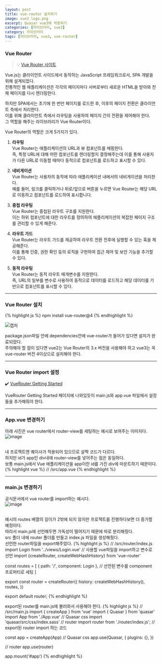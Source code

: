 ```yaml
---
layout: post
title: vue-router 설치하기
image: vue3_logo.png
excerpt: Quasar vue3에 적용하기
categories: [라이브러리, vue3]
category: 라이브러리
tags: [라이브러리, vue3, vue-router]
---
```


### Vue Router
> 💡 [Vue Router 사이트](https://router.vuejs.org/guide/)

Vue.js는 클라이언트 사이드에서 동작하는 JavaScript 프레임워크로서, SPA 개발을 위해 설계되었다.  
전통적인 웹 애플리케이션은 각각의 페이지마다 서버로부터 새로운 HTML을 받아와 전체 페이지를 다시 렌더링한다.  

하지만 SPA에서는 초기에 한 번만 페이지를 로드한 후, 이후의 페이지 전환은 클라이언트 측에서 처리한다.  
이를 위해 클라이언트 측에서 라우팅을 사용하여 페이지 간의 전환을 제어해야 한다.  
그 역할을 해주는 라이브러리가 Vue Router이다.  

Vue Router의 역할은 크게 5가지가 있다.

1. **라우팅**  
  Vue Router는 애플리케이션의 URL과 뷰 컴포넌트를 매핑한다.  
  즉, 특정 URL에 대해 어떤 컴포넌트를 렌더링할지 결정해주는데 이를 통해 사용자가 다른 URL로 이동할 때마다 동적으로 컴포넌트를 로드하고 표시할 수 있다.

2. **네비게이션**  
  Vue Router는 사용자의 동작에 따라 애플리케이션 내에서의 네비게이션을 처리한다.  
  예를 들어, 링크를 클릭하거나 뒤로/앞으로 버튼을 누르면 Vue Router는 해당 URL로 이동하고 컴포넌트를 로드하여 표시합니다.  

3. **중첩 라우팅**  
  Vue Router는 중첩된 라우트 구조를 지원한다.  
  이는 하위 컴포넌트에 대한 라우트를 정의하여 애플리케이션의 복잡한 페이지 구조를 관리할 수 있게 해준다.  

4. **라우트 가드**   
  Vue Router는 라우트 가드를 제공하여 라우트 전환 전후에 실행할 수 있는 훅을 제공해준다.  
  이를 통해 인증, 권한 확인 등의 로직을 구현하여 접근 제어 및 보안 기능을 추가할 수 있다.  

5. **동적 라우팅**  
  Vue Router는 동적 라우트 매개변수를 지원한다.  
  즉, URL의 일부를 변수로 사용하여 동적으로 데이터를 로드하고 해당 데이터를 기반으로 컴포넌트를 표시할 수 있다.  

---

### Vue Router 설치

{% highlight js %}
npm install vue-router@4
{% endhighlight %}  

![캡처](https://github.com/DaYoung-woo/DaYoung-woo.github.io/assets/131967254/07a6b16e-ed4d-49b5-b2aa-0767103dcefb)

package.json파일 안에 dependencies안에 vue-router가 들어가 있다면 설치가 완료되었다.  
주의해야 할 점이 있다면 vue2는 Vue Router의 3.x 버전을 사용해야 하고 vue3는 꼭 vue-router 버전 4이상으로 설치해야 한다.  

---

### Vue Router import 설정

✔️ [VueRouter Getting Started](https://router.vuejs.org/guide/)  

VueRouter Getting Started 페이지에 나와있듯이 main.js와 app.vue 파일에서 설정들을 추가해줘야 한다.  

---

### App.vue 변경하기
아래 사진은 vue router에서 router-view를 세팅하는 예시로 보여주는 이미지다. 
![image](https://github.com/DaYoung-woo/DaYoung-woo.github.io/assets/131967254/2e6e55eb-d8be-44ac-b4cb-5c1900b28892)  
<br/>

내 프로젝트엔 퀘이사가 적용되어 있으므로 살짝 코드가 다르다.  
하지만 id가 app인 div내에 router-view를 넣어주는 점은 동일하다.  
보통 main.js에서 Vue 애플리케이션을 app이란 id를 가진 div에 마운트하기 때문이다.  
{% highlight vue %}
// /src/app.vue
<template>
  <div id="app">
    <q-layout view="hHh lpR fFf">

      <q-page-container>
          <router-view />
      </q-page-container>

  </q-layout>
  </div>
</template>
{% endhighlight %} 

---

###  main.js 변경하기

공식문서에서 vue router를 import하는 예시다.  
![image](https://github.com/DaYoung-woo/DaYoung-woo.github.io/assets/131967254/a7ebfb50-da41-4893-b274-5d4c764d0b5f)  
<br />  


예시의 routes 배열의 길이가 2밖에 되지 않지만 프로젝트를 진행하다보면 더 증가할 예정이다.  
따라서 main.js에 선언해두면 가독성이 떨어지기 때문에 따로 분리해줬다.  
src 폴더 내에 router 폴더를 만들고 index.js 파일을 생성해줬다.  
선언한 router파일을 export해주었다.
{% highlight js %}
// /src/router/index.js
import Login from '../views/Login.vue' // 사용할 vue파일을 import하고 변수로 선언
import {createRouter, createWebHashHistory} from 'vue-router'

const routes = [
  { path: '/', component: Login },  // 선언된 변수를 component 프로퍼티로 세팅
]

export const router = createRouter({
  history: createWebHashHistory(),
  routes,
})  

export default router;
{% endhighlight %} 
<br /> 

export된 router를 main.js에 불러와서 사용해야 한다.
{% highlight js %}
// /src/main.js
import { createApp } from 'vue'
import { Quasar } from 'quasar'
import App from './App.vue'
// Quasar css
import 'quasar/src/css/index.sass'
// router
import router from './router/index.js'; // export된 router import 하는 코드

const app = createApp(App)
// Quasar css
app.use(Quasar, {
    plugins: {},
  })
  
// router
app.use(router) 


app.mount('#app')
{% endhighlight %} 

